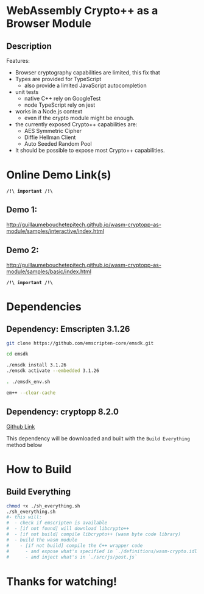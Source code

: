 
# WebAssembly Crypto++ as a Browser Module

## Description

Features:
* Browser cryptography capabilities are limited, this fix that
* Types are provided for TypeScript
  * also provide a limited JavaScript autocompletion
* unit tests
  * native C++ rely on GoogleTest
  * node TypeScript rely on jest
* works in a Node.js context
  * even if the crypto module might be enough.
* the currently exposed Crypto++ capabilities are:
  * AES Symmetric Cipher
  * Diffie Hellman Client
  * Auto Seeded Random Pool
* It should be possible to expose most Crypto++ capabilities.

# Online Demo Link(s)

**`/!\ important /!\`**

## Demo 1:
http://guillaumebouchetepitech.github.io/wasm-cryptopp-as-module/samples/interactive/index.html

## Demo 2:
http://guillaumebouchetepitech.github.io/wasm-cryptopp-as-module/samples/basic/index.html

**`/!\ important /!\`**

# Dependencies

## Dependency: Emscripten 3.1.26
```bash
git clone https://github.com/emscripten-core/emsdk.git

cd emsdk

./emsdk install 3.1.26
./emsdk activate --embedded 3.1.26

. ./emsdk_env.sh

em++ --clear-cache
```

## Dependency: cryptopp 8.2.0

[Github Link](https://github.com/weidai11/cryptopp)

This dependency will be downloaded and built with the `Build Everything` method below

# How to Build

## Build Everything

```bash
chmod +x ./sh_everything.sh
./sh_everything.sh
#- this will:
#  - check if emscripten is available
#  - [if not found] will download libcrypto++
#  - [if not build] compile libcrypto++ (wasm byte code library)
#  - build the wasm module
#    - [if not build] compile the C++ wrapper code
#      - and expose what's specified in `./definitions/wasm-crypto.idl`
#      - and inject what's in `./src/js/post.js`
```

# Thanks for watching!
